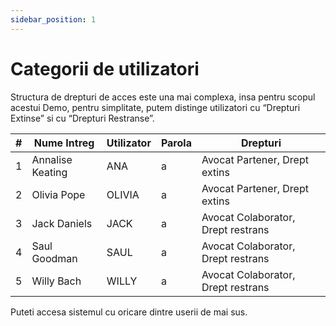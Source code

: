 ```yaml
---
sidebar_position: 1
---
```


# Categorii de utilizatori

Structura de drepturi de acces este una mai complexa, insa pentru scopul acestui Demo, pentru simplitate, putem distinge utilizatori cu “Drepturi Extinse” si cu “Drepturi Restranse”.

| # | Nume Intreg | Utilizator | Parola | Drepturi |
| --- | --- | --- | --- | --- |
| 1 | Annalise Keating | ANA | a | Avocat Partener, Drept extins |
| 2 | Olivia Pope | OLIVIA | a | Avocat Partener, Drept extins |
| 3 | Jack Daniels | JACK | a | Avocat Colaborator, Drept restrans |
| 4 | Saul Goodman | SAUL | a | Avocat Colaborator, Drept restrans |
| 5 | Willy Bach | WILLY | a | Avocat Colaborator, Drept restrans |

Puteti accesa sistemul  cu oricare dintre userii de mai sus.

